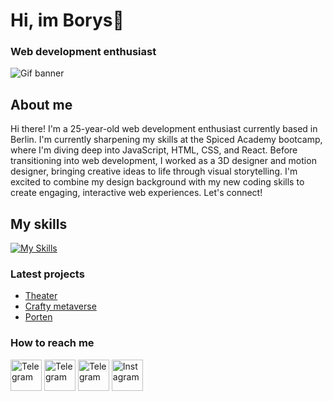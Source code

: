 # Hi, im Borys👋
### Web development enthusiast
![Gif banner](https://64.media.tumblr.com/cca4f06484b447c0687f0325af5b38c9/428a8db1dc8ae92f-87/s1280x1920/7c751558b1d93e15c2d885cff2162ddb95059b8d.gifv)

## About me
Hi there! I'm a 25-year-old web development enthusiast currently based in Berlin. I'm currently sharpening my skills at the Spiced Academy bootcamp, where I'm diving deep into JavaScript, HTML, CSS, and React. Before transitioning into web development, I worked as a 3D designer and motion designer, bringing creative ideas to life through visual storytelling. I'm excited to combine my design background with my new coding skills to create engaging, interactive web experiences. Let's connect!

## My skills
[![My Skills](https://skillicons.dev/icons?i=visualstudio,js,html,css,sass,npm,ps,ae,pr,ai,blender,unreal,figma	)](https://skillicons.dev)

### Latest projects
- [Theater](https://boryskravtsov.github.io/Theater/)
- [Crafty metaverse](https://boryskravtsov.github.io/Crafty-metaverse/)
- [Porten](https://boryskravtsov.github.io/porten-repo/)

### How to reach me
[<img src="https://cdn1.iconfinder.com/data/icons/logotypes/32/circle-linkedin-512.png" width="50" alt="Telegram">](https://www.linkedin.com/in/borys-kravtsov-b068a9184/)
[<img src="https://cdn2.iconfinder.com/data/icons/social-messaging-ui-color-shapes-2-free/128/social-whatsapp-circle-512.png" width="50" alt="Telegram">](https://wa.me/qr/AKRPT7X4ZRHVO1)
[<img src="https://cdn.pixabay.com/photo/2021/12/27/10/50/telegram-icon-6896828_960_720.png" width="50" alt="Telegram">](https://t.me/mmamkinn)
[<img src="https://upload.wikimedia.org/wikipedia/commons/a/a5/Instagram_icon.png" width="50" alt="Instagram">](https://www.instagram.com/mmamkinn)
